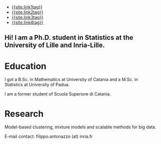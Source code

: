 <nav class="nav1">
  <ul class="list  list--nav">
    <li class="first-active" >
        <a href="{{site.link1url}}">{{site.link1tag}}</a>
      </li>
      <li class="pr" >
        <a href="{{site.link2url}}">{{site.link2tag}}</a>
      </li>
      <li class="pr" >
        <a href="{{site.link3url}}">{{site.link3tag}}</a>
      </li>
      <li  class="pr">
        <a  href="{{site.link4url}}">{{site.link4tag}}</a>
      </li>
  </ul>
 </nav> 

<h2>Hi! I am a Ph.D. student in Statistics at the University of Lille and Inria-Lille.</h2>

# Education

I got a B.Sc. in Mathematics at University of Catania and a M.Sc. in Statistics at University of Padua.

I am a former student of Scuola Superiore di Catania.

# Research 

Model-based clustering, mixture models and scalable methods for big data.

E-mail contact: filippo.antonazzo (at) inria.fr
